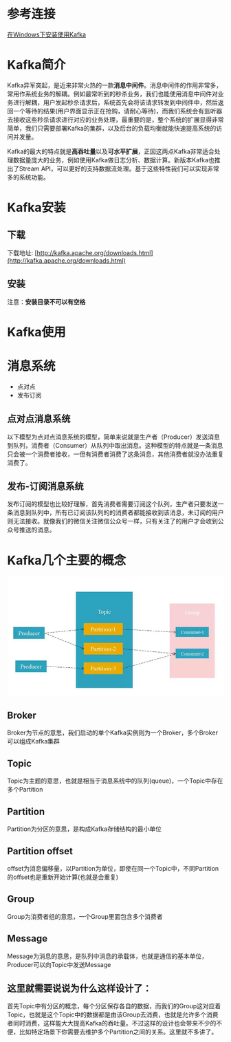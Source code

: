 # 参考连接
[在Windows下安装使用Kafka](https://www.jianshu.com/p/ce203d4e2f41)


# Kafka简介
Kafka异军突起，是近来非常火热的一款**消息中间件**。消息中间件的作用非常多，常用作系统业务的解耦。例如最常听到的秒杀业务，我们也能使用消息中间件对业务进行解耦，用户发起秒杀请求后，系统首先会将该请求转发到中间件中，然后返回一个等待的结果(用户界面显示正在抢购，请耐心等待)，而我们系统会有监听器去接收这些秒杀请求进行对应的业务处理，最重要的是，整个系统的扩展显得非常简单，我们只需要部署Kafka的集群，以及后台的负载均衡就能快速提高系统的访问并发量。

Kafka的最大的特点就是**高吞吐量**以及**可水平扩展**，正因这两点Kafka非常适合处理数据量庞大的业务，例如使用Kafka做日志分析、数据计算。新版本Kafka也推出了Stream API，可以更好的支持数据流处理。基于这些特性我们可以实现非常多的系统功能。

# Kafka安装
## 下载
下载地址: [http://kafka.apache.org/downloads.html](http://kafka.apache.org/downloads.html)

## 安装
注意：**安装目录不可以有空格**

# Kafka使用


# 消息系统
- 点对点
- 发布订阅

## 点对点消息系统
以下模型为点对点消息系统的模型，简单来说就是生产者（Producer）发送消息到队列，消费者（Consumer）从队列中取出消息。这种模型的特点就是一条消息只会被一个消费者接收，一但有消费者消费了这条消息，其他消费者就没办法重复消费了。

## 发布-订阅消息系统
发布订阅的模型也比较好理解，首先消费者需要订阅这个队列，生产者只要发送一条消息到队列中，所有已订阅该队列的的消费者都能接收到该消息，未订阅的用户则无法接收。就像我们的微信关注微信公众号一样，只有关注了的用户才会收到公众号推送的消息。

# Kafka几个主要的概念
![](image/1.jpg)

## Broker
Broker为节点的意思，我们启动的单个Kafka实例则为一个Broker，多个Broker可以组成Kafka集群

## Topic
Topic为主题的意思，也就是相当于消息系统中的队列(queue)，一个Topic中存在多个Partition

## Partition
Partition为分区的意思，是构成Kafka存储结构的最小单位

## Partition offset
offset为消息偏移量，以Partition为单位，即使在同一个Topic中，不同Partition的offset也是重新开始计算(也就是会重复)

## Group
Group为消费者组的意思，一个Group里面包含多个消费者

## Message
Message为消息的意思，是队列中消息的承载体，也就是通信的基本单位，Producer可以向Topic中发送Message

## 这里就需要说说为什么这样设计了：
首先Topic中有分区的概念，每个分区保存各自的数据，而我们的Group这对应着Topic，也就是这个Topic中的数据都是由该Group去消费，也就是允许多个消费者同时消费，这样能大大提高Kafka的吞吐量。不过这样的设计也会带来不少的不便，比如特定场景下你需要去维护多个Partition之间的关系。这里就不多讲了。